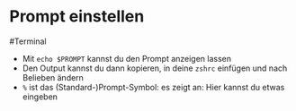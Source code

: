 # Prompt einstellen

#Terminal

- Mit `echo $PROMPT` kannst du den Prompt anzeigen lassen
- Den Output kannst du dann kopieren, in deine `zshrc` einfügen und nach Belieben ändern
- `%` ist das (Standard-)Prompt-Symbol: es zeigt an: Hier kannst du etwas eingeben
